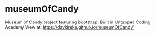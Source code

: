 # museumOfCandy
Museum of Candy project featuring bootstrap. Built in Untapped Coding Academy
View at: https://davidreke.github.io/museumOfCandy/
